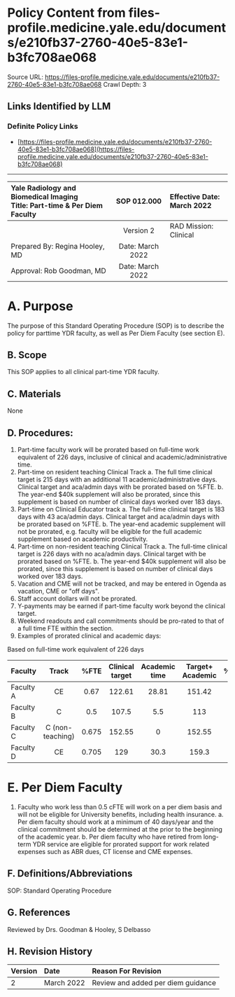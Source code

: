 # Policy Content from files-profile.medicine.yale.edu/documents/e210fb37-2760-40e5-83e1-b3fc708ae068

Source URL: https://files-profile.medicine.yale.edu/documents/e210fb37-2760-40e5-83e1-b3fc708ae068
Crawl Depth: 3

## Links Identified by LLM

### Definite Policy Links

- [https://files-profile.medicine.yale.edu/documents/e210fb37-2760-40e5-83e1-b3fc708ae068](https://files-profile.medicine.yale.edu/documents/e210fb37-2760-40e5-83e1-b3fc708ae068)

---

| Yale Radiology and Biomedical Imaging <br> Title: Part-time \& Per Diem Faculty | SOP 012.000 | Effective Date: <br> March 2022 |
| :-- | :--: | :-- |
|  | Version 2 | RAD Mission: Clinical |
| Prepared By: Regina Hooley, MD | Date: March 2022 |  |
| Approval: Rob Goodman, MD | Date: March 2022 |  |

# A. Purpose 

The purpose of this Standard Operating Procedure (SOP) is to describe the policy for parttime YDR faculty, as well as Per Diem Faculty (see section E).

## B. Scope

This SOP applies to all clinical part-time YDR faculty.

## C. Materials

None

## D. Procedures:

1. Part-time faculty work will be prorated based on full-time work equivalent of 226 days, inclusive of clinical and academic/administrative time.
2. Part-time on resident teaching Clinical Track
   a. The full time clinical target is 215 days with an additional 11 academic/administrative days. Clinical target and aca/admin days with be prorated based on %FTE.
   b. The year-end $40k supplement will also be prorated, since this supplement is based on number of clinical days worked over 183 days.
3. Part-time on Clinical Educator track
   a. The full-time clinical target is 183 days with 43 aca/admin days. Clinical target and aca/admin days with be prorated based on %FTE.
   b. The year-end academic supplement will not be prorated, e.g. faculty will be eligible for the full academic supplement based on academic productivity.
4. Part-time on non-resident teaching Clinical Track
   a. The full-time clinical target is 226 days with no aca/admin days. Clinical target with be prorated based on %FTE.
   b. The year-end $40k supplement will also be prorated, since this supplement is based on number of clinical days worked over 183 days.
5. Vacation and CME will not be tracked, and may be entered in Ogenda as vacation, CME or "off days".
6. Staff account dollars will not be prorated.
7. Y-payments may be earned if part-time faculty work beyond the clinical target.
8. Weekend readouts and call commitments should be pro-rated to that of a full time FTE within the section.
9. Examples of prorated clinical and academic days:

Based on full-time work equivalent of 226 days

| Faculty | Track | %FTE | Clinical <br> target | Academic <br> time | Target+ <br> Academic | %FTE*226 |
| :-- | :--: | :--: | :--: | :--: | :--: | :--: |
| Faculty A | CE | 0.67 | 122.61 | 28.81 | 151.42 | 151.42 |
| Faculty B | C | 0.5 | 107.5 | 5.5 | 113 | 113 |
| Faculty C | C (non-teaching) | 0.675 | 152.55 | 0 | 152.55 | 152.55 |
| Faculty D | CE | 0.705 | 129 | 30.3 | 159.3 | 159.3 |

# E. Per Diem Faculty 

1. Faculty who work less than 0.5 cFTE will work on a per diem basis and will not be eligible for University benefits, including health insurance.
   a. Per diem faculty should work at a minimum of 40 days/year and the clinical commitment should be determined at the prior to the beginning of the academic year.
   b. Per diem faculty who have retired from long-term YDR service are eligible for prorated support for work related expenses such as ABR dues, CT license and CME expenses.

## F. Definitions/Abbreviations

SOP: Standard Operating Procedure

## G. References

Reviewed by Drs. Goodman \& Hooley, S Delbasso

## H. Revision History

| Version | Date | Reason For Revision |
| :-- | :-- | :-- |
| 2 | March 2022 | Review and added per diem guidance |